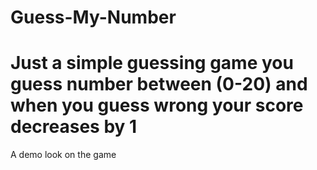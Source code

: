 # Guess-My-Number
# Just a simple guessing game you guess number between (0-20) and when you guess wrong your score decreases by 1

A demo look on the game


